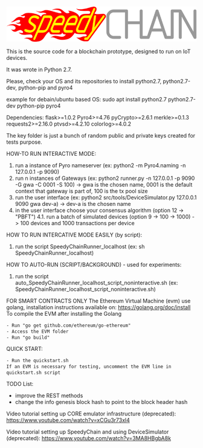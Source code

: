 ![SpeedyCHAIN](pages/assets/images/speedychain-logo.svg)

This is the source code for a blockchain prototype, designed to run on IoT devices.

It was wrote in Python 2.7.

Please, check your OS and its repositories to install python2.7, python2.7-dev, python-pip and pyro4

example for debain/ubuntu based OS: sudo apt install python2.7 python2.7-dev python-pip pyro4

Dependencies:
flask>=1.0.2
Pyro4>=4.76
pyCrypto>=2.6.1
merkle>=0.1.3
requests2>=2.16.0
ptvsd>=4.2.10
colorlog>=4.0.2


The key folder is just a bunch of random public and private keys created for tests purpose.

HOW-TO RUN INTERACTIVE MODE:
1. run a instance of Pyro nameserver (ex: python2 -m Pyro4.naming -n 127.0.0.1 -p 9090)
2. run n instances of Gateways (ex: python2 runner.py -n 127.0.0.1 -p 9090 -G gwa -C 0001 -S 100) -> gwa is the chosen name, 0001 is the default context that gateway is part of, 100 is the tx pool size
3. run the user interface (ex: python2 src/tools/DeviceSimulator.py 127.0.0.1 9090 gwa dev-a) -> dev-a is the chosen name
4. in the user interface choose your consensus algorithm (option 12 -> "PBFT")
4.1. run a batch of simulated devices (option 9 -> 100 -> 1000)  -> 100 devices and 1000 transactions per device

HOW TO RUN INTERCATIVE MODE EASILY (by script):
1. run the script SpeedyChainRunner_localhost (ex: sh SpeedyChainRunner_localhost)


HOW TO AUTO-RUN (SCRIPT/BACKGROUND) - used for experiments:
1. run the script auto_SpeedyChainRunner_localhost_script_noninteractive.sh (ex: SpeedyChainRunner_localhost_script_noninteractive.sh)



FOR SMART CONTRACTS ONLY
The Ethereum Virtual Machine (evm) use golang, installation instructions available on: https://golang.org/doc/install
To compile the EVM after installing the Golang

    - Run "go get github.com/ethereum/go-ethereum"
    - Access the EVM folder
    - Run "go build"

QUICK START:

    - Run the quickstart.sh
    If an EVM is necessary for testing, uncomment the EVM line in quickstart.sh script


TODO List:
- improve the REST methods
- change the info genesis block hash to point to the block header hash

Video tutorial setting up CORE emulator infrastructure (deprecated):
https://www.youtube.com/watch?v=xCGu3r73xl4

Video tutorial setting up SpeedyChain and using DeviceSimulator (deprecated):
https://www.youtube.com/watch?v=3MA8HBgbA8k
